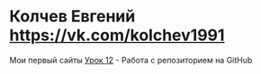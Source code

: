 # Колчев Евгений https://vk.com/kolchev1991
Мои первый сайты
[Урок 12](https://kolchev1991.github.io/lesson_12/ "Домашка") - Работа с репозиторием на GitHub
